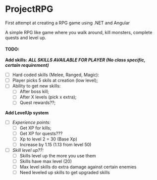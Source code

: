 # ProjectRPG
First attempt at creating a RPG game using .NET and Angular

A simple RPG like game where you walk around, kill monsters, complete quests and level up.

#### **TODO:**

**Add skills:**
_**ALL SKILLS AVAILABLE FOR PLAYER (No class specific, certain requirement)**_
* [ ] Hard coded skills (Melee, Ranged, Magic):
* [ ] Player picks 5 skils at creation (low level);
* [ ] Ability to get new skills:
  * [ ] After boss kill;
  * [ ] After X levels (pick x extra);
  * [ ] Quest rewards??;

**Add LevelUp system**
* [ ] _Experience points:_
  * [ ] Get XP for kills;
  * [ ] Get XP for quests???
  * [ ] Xp to level 2 = 30 (Base Xp)
  * [ ] Increase by 1.15 (1.13 from level 50)
* [ ] _Skill level up??:_
  * [ ] Skills level up the more you use them
  * [ ] Skills have max level (20)
  * [ ] Max level skills do extra damage against certain enemies
  * [ ] Need leveled up skills to get upgraded skills
